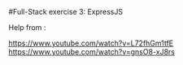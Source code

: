 #Full-Stack exercise 3: ExpressJS

Help from : 

https://www.youtube.com/watch?v=L72fhGm1tfE
https://www.youtube.com/watch?v=gnsO8-xJ8rs

